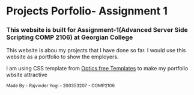 <h1> Projects Porfolio- Assignment 1</h1>
<h3> This website is built for Assignment-1(Advanced Server Side Scripting COMP 2106) at Georgian College</h3>
<p>This website is abou my projects that I have done so far. I would use this website as a portfolio to show the employers.</p>
<p>I am using CSS template from <a href="http://www.free-css.com/free-css-templates/page220/optics">Optics free Templates</a> to make my portfolio wbsite attractive</p>

<small> Made By - Rajvinder Yogi - 200353207 - COMP2106</small>
